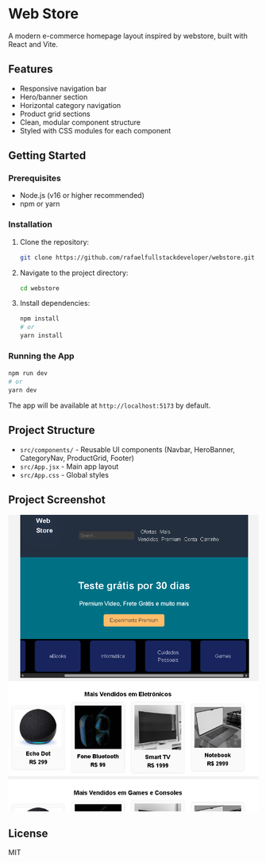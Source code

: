 # Web Store

A modern e-commerce homepage layout inspired by webstore, built with React and Vite.

## Features
- Responsive navigation bar
- Hero/banner section
- Horizontal category navigation
- Product grid sections
- Clean, modular component structure
- Styled with CSS modules for each component

## Getting Started

### Prerequisites
- Node.js (v16 or higher recommended)
- npm or yarn

### Installation
1. Clone the repository:
   ```bash
   git clone https://github.com/rafaelfullstackdeveloper/webstore.git
   ```
2. Navigate to the project directory:
   ```bash
   cd webstore
   ```
3. Install dependencies:
   ```bash
   npm install
   # or
   yarn install
   ```

### Running the App
```bash
npm run dev
# or
yarn dev
```

The app will be available at `http://localhost:5173` by default.

## Project Structure
- `src/components/` - Reusable UI components (Navbar, HeroBanner, CategoryNav, ProductGrid, Footer)
- `src/App.jsx` - Main app layout
- `src/App.css` - Global styles

## Project Screenshot

![Project Screenshot](\media\screeshot.png)

## License
MIT
